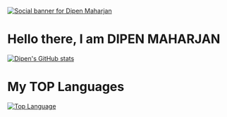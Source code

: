 [![Social banner for Dipen Maharjan](https://scontent.fbwa1-1.fna.fbcdn.net/v/t1.6435-9/121186195_397663224591193_1059119346617863174_n.jpg?_nc_cat=101&ccb=1-5&_nc_sid=174925&_nc_ohc=GboiDz1WY-cAX_pgN_W&tn=JeATSsrEDJ2qbdDS&_nc_ht=scontent.fbwa1-1.fna&oh=417bf7d1a1b5d1dbfb5f704dd8c0e9cd&oe=6182DA25)](https://dipenmaharjan.com.np)
# Hello there, I am DIPEN MAHARJAN
[![Dipen's GitHub stats](https://github-readme-stats.vercel.app/api?username=slimpotatoboy&show_icons=true&theme=radical)](https://github.com/slimpotatoboy/github-readme-stats)
# My TOP Languages
[![Top Language](https://github-readme-stats.vercel.app/api/top-langs/?username=slimpotatoboy)](https://github.com/slimpotatoboy/github-readme-stats)
